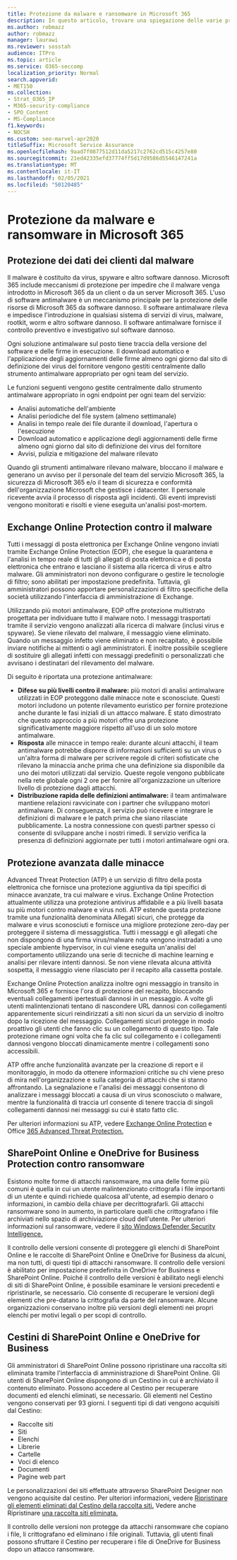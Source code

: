 ```yaml
---
title: Protezione da malware e ransomware in Microsoft 365
description: In questo articolo, trovare una spiegazione delle varie protezioni malware e ransomware all'interno di Microsoft 365.
ms.author: robmazz
author: robmazz
manager: laurawi
ms.reviewer: sosstah
audience: ITPro
ms.topic: article
ms.service: O365-seccomp
localization_priority: Normal
search.appverid:
- MET150
ms.collection:
- Strat_O365_IP
- M365-security-compliance
- SPO_Content
- MS-Compliance
f1.keywords:
- NOCSH
ms.custom: seo-marvel-apr2020
titleSuffix: Microsoft Service Assurance
ms.openlocfilehash: 9aad7f0877512d11da5217c2762cd515c4257e80
ms.sourcegitcommit: 21ed42335efd37774ff5d17d9586d5546147241a
ms.translationtype: MT
ms.contentlocale: it-IT
ms.lasthandoff: 02/05/2021
ms.locfileid: "50120485"
---
```

# <a name="malware-and-ransomware-protection-in-microsoft-365"></a>Protezione da malware e ransomware in Microsoft 365

## <a name="protecting-customer-data-from-malware"></a>Protezione dei dati dei clienti dal malware

Il malware è costituito da virus, spyware e altro software dannoso. Microsoft 365 include meccanismi di protezione per impedire che il malware venga introdotto in Microsoft 365 da un client o da un server Microsoft 365. L'uso di software antimalware è un meccanismo principale per la protezione delle risorse di Microsoft 365 da software dannoso. Il software antimalware rileva e impedisce l'introduzione in qualsiasi sistema di servizi di virus, malware, rootkit, worm e altro software dannoso. Il software antimalware fornisce il controllo preventivo e investigativo sul software dannoso.

Ogni soluzione antimalware sul posto tiene traccia della versione del software e delle firme in esecuzione. Il download automatico e l'applicazione degli aggiornamenti delle firme almeno ogni giorno dal sito di definizione dei virus del fornitore vengono gestiti centralmente dallo strumento antimalware appropriato per ogni team del servizio.

Le funzioni seguenti vengono gestite centralmente dallo strumento antimalware appropriato in ogni endpoint per ogni team del servizio:

- Analisi automatiche dell'ambiente
- Analisi periodiche del file system (almeno settimanale) 
- Analisi in tempo reale dei file durante il download, l'apertura o l'esecuzione 
- Download automatico e applicazione degli aggiornamenti delle firme almeno ogni giorno dal sito di definizione dei virus del fornitore
- Avvisi, pulizia e mitigazione del malware rilevato

Quando gli strumenti antimalware rilevano malware, bloccano il malware e generano un avviso per il personale del team del servizio Microsoft 365, la sicurezza di Microsoft 365 e/o il team di sicurezza e conformità dell'organizzazione Microsoft che gestisce i datacenter. Il personale ricevente avvia il processo di risposta agli incidenti. Gli eventi imprevisti vengono monitorati e risolti e viene eseguita un'analisi post-mortem. 

## <a name="exchange-online-protection-against-malware"></a>Exchange Online Protection contro il malware

Tutti i messaggi di posta elettronica per Exchange Online vengono inviati tramite Exchange Online Protection (EOP), che esegue la quarantena e l'analisi in tempo reale di tutti gli allegati di posta elettronica e di posta elettronica che entrano e lasciano il sistema alla ricerca di virus e altro malware. Gli amministratori non devono configurare o gestire le tecnologie di filtro; sono abilitati per impostazione predefinita. Tuttavia, gli amministratori possono apportare personalizzazioni di filtro specifiche della società utilizzando l'interfaccia di amministrazione di Exchange.

Utilizzando più motori antimalware, EOP offre protezione multistrato progettata per individuare tutto il malware noto. I messaggi trasportati tramite il servizio vengono analizzati alla ricerca di malware (inclusi virus e spyware). Se viene rilevato del malware, il messaggio viene eliminato. Quando un messaggio infetto viene eliminato e non recapitato, è possibile inviare notifiche ai mittenti o agli amministratori. È inoltre possibile scegliere di sostituire gli allegati infetti con messaggi predefiniti o personalizzati che avvisano i destinatari del rilevamento del malware.

Di seguito è riportata una protezione antimalware:

- **Difese su più livelli contro il malware:** più motori di analisi antimalware utilizzati in EOP proteggono dalle minacce note e sconosciute. Questi motori includono un potente rilevamento euristico per fornire protezione anche durante le fasi iniziali di un attacco malware. È stato dimostrato che questo approccio a più motori offre una protezione significativamente maggiore rispetto all'uso di un solo motore antimalware.
- **Risposta** alle minacce in tempo reale: durante alcuni attacchi, il team antimalware potrebbe disporre di informazioni sufficienti su un virus o un'altra forma di malware per scrivere regole di criteri sofisticate che rilevano la minaccia anche prima che una definizione sia disponibile da uno dei motori utilizzati dal servizio. Queste regole vengono pubblicate nella rete globale ogni 2 ore per fornire all'organizzazione un ulteriore livello di protezione dagli attacchi.
- **Distribuzione rapida delle definizioni antimalware:** il team antimalware mantiene relazioni ravvicinate con i partner che sviluppano motori antimalware. Di conseguenza, il servizio può ricevere e integrare le definizioni di malware e le patch prima che siano rilasciate pubblicamente. La nostra connessione con questi partner spesso ci consente di sviluppare anche i nostri rimedi. Il servizio verifica la presenza di definizioni aggiornate per tutti i motori antimalware ogni ora.

## <a name="advanced-threat-protection"></a>Protezione avanzata dalle minacce

Advanced Threat Protection (ATP) è un servizio di filtro della posta elettronica che fornisce una protezione aggiuntiva da tipi specifici di minacce avanzate, tra cui malware e virus. Exchange Online Protection attualmente utilizza una protezione antivirus affidabile e a più livelli basata su più motori contro malware e virus noti. ATP estende questa protezione tramite una funzionalità denominata Allegati sicuri, che protegge da malware e virus sconosciuti e fornisce una migliore protezione zero-day per proteggere il sistema di messaggistica. Tutti i messaggi e gli allegati che non dispongono di una firma virus/malware nota vengono instradati a uno speciale ambiente hypervisor, in cui viene eseguita un'analisi del comportamento utilizzando una serie di tecniche di machine learning e analisi per rilevare intenti dannosi. Se non viene rilevata alcuna attività sospetta, il messaggio viene rilasciato per il recapito alla cassetta postale.

Exchange Online Protection analizza inoltre ogni messaggio in transito in Microsoft 365 e fornisce l'ora di protezione del recapito, bloccando eventuali collegamenti ipertestuali dannosi in un messaggio. A volte gli utenti malintenzionati tentano di nascondere URL dannosi con collegamenti apparentemente sicuri reindirizzati a siti non sicuri da un servizio di inoltro dopo la ricezione del messaggio. Collegamenti sicuri protegge in modo proattivo gli utenti che fanno clic su un collegamento di questo tipo. Tale protezione rimane ogni volta che fa clic sul collegamento e i collegamenti dannosi vengono bloccati dinamicamente mentre i collegamenti sono accessibili.

ATP offre anche funzionalità avanzate per la creazione di report e il monitoraggio, in modo da ottenere informazioni critiche su chi viene preso di mira nell'organizzazione e sulla categoria di attacchi che si stanno affrontando. La segnalazione e l'analisi dei messaggi consentono di analizzare i messaggi bloccati a causa di un virus sconosciuto o malware, mentre la funzionalità di traccia url consente di tenere traccia di singoli collegamenti dannosi nei messaggi su cui è stato fatto clic. 

Per ulteriori informazioni su ATP, vedere [Exchange Online Protection](/Office365/SecurityCompliance/eop/exchange-online-protection-overview) e Office [365 Advanced Threat Protection.](/microsoft-365/security/office-365-security/office-365-atp)

## <a name="sharepoint-online-and-onedrive-for-business-protection-against-ransomware"></a>SharePoint Online e OneDrive for Business Protection contro ransomware

Esistono molte forme di attacchi ransomware, ma una delle forme più comuni è quella in cui un utente malintenzionato crittografa i file importanti di un utente e quindi richiede qualcosa all'utente, ad esempio denaro o informazioni, in cambio della chiave per decrittografarli. Gli attacchi ransomware sono in aumento, in particolare quelli che crittografano i file archiviati nello spazio di archiviazione cloud dell'utente. Per ulteriori informazioni sul ransomware, vedere il [sito Windows Defender Security Intelligence.](https://www.microsoft.com/wdsi)

Il controllo delle versioni consente di proteggere gli elenchi di SharePoint Online e le raccolte di SharePoint Online e OneDrive for Business da alcuni, ma non tutti, di questi tipi di attacchi ransomware. Il controllo delle versioni è abilitato per impostazione predefinita in OneDrive for Business e SharePoint Online. Poiché il controllo delle versioni è abilitato negli elenchi di siti di SharePoint Online, è possibile esaminare le versioni precedenti e ripristinarle, se necessario. Ciò consente di recuperare le versioni degli elementi che pre-datano la crittografia da parte del ransomware. Alcune organizzazioni conservano inoltre più versioni degli elementi nei propri elenchi per motivi legali o per scopi di controllo.

## <a name="sharepoint-online-and-onedrive-for-business-recycle-bins"></a>Cestini di SharePoint Online e OneDrive for Business

Gli amministratori di SharePoint Online possono ripristinare una raccolta siti eliminata tramite l'interfaccia di amministrazione di SharePoint Online. Gli utenti di SharePoint Online dispongono di un Cestino in cui è archiviato il contenuto eliminato. Possono accedere al Cestino per recuperare documenti ed elenchi eliminati, se necessario. Gli elementi nel Cestino vengono conservati per 93 giorni. I seguenti tipi di dati vengono acquisiti dal Cestino:

- Raccolte siti
- Siti
- Elenchi
- Librerie
- Cartelle
- Voci di elenco
- Documenti
- Pagine web part

Le personalizzazioni dei siti effettuate attraverso SharePoint Designer non vengono acquisite dal cestino. Per ulteriori informazioni, vedere [Ripristinare gli elementi eliminati dal Cestino della raccolta siti.](https://support.microsoft.com/office/restore-deleted-items-from-the-site-collection-recycle-bin-5fa924ee-16d7-487b-9a0a-021b9062d14b) Vedere anche Ripristinare [una raccolta siti eliminata.](/sharepoint/restore-deleted-site-collection)

Il controllo delle versioni non protegge da attacchi ransomware che copiano i file, li crittografano ed eliminano i file originali. Tuttavia, gli utenti finali possono sfruttare il Cestino per recuperare i file di OneDrive for Business dopo un attacco ransomware.
